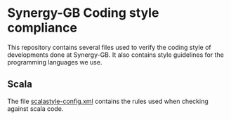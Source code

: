# Synergy-GB Coding style compliance

This repository contains several files used to verify the coding style of developments done at Synergy-GB.
It also contains style guidelines for the programming languages we use.

## Scala

The file [scalastyle-config.xml](scalastyle-config.xml) contains the rules used when checking against scala code.
